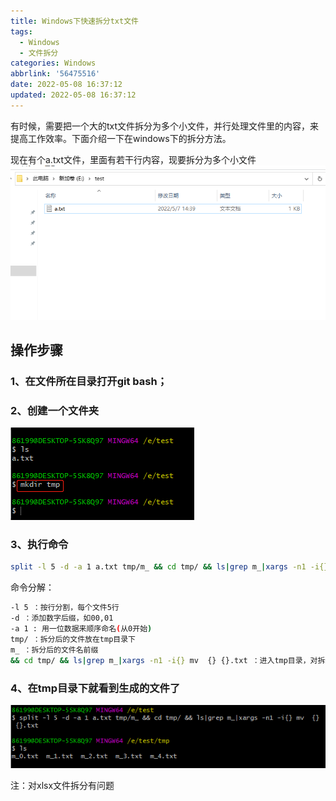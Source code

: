 ```yaml
---
title: Windows下快速拆分txt文件
tags:
  - Windows
  - 文件拆分
categories: Windows
abbrlink: '56475516'
date: 2022-05-08 16:37:12
updated: 2022-05-08 16:37:12
---
```

有时候，需要把一个大的txt文件拆分为多个小文件，并行处理文件里的内容，来提高工作效率。下面介绍一下在windows下的拆分方法。

现在有个a.txt文件，里面有若干行内容，现要拆分为多个小文件
![](/images/split_txt_1.png)

## 操作步骤
### 1、在文件所在目录打开git bash；
### 2、创建一个文件夹
![](/images/split_txt_2.png)
### 3、执行命令
``` bash
split -l 5 -d -a 1 a.txt tmp/m_ && cd tmp/ && ls|grep m_|xargs -n1 -i{} mv  {} {}.txt
``` 
命令分解：
``` bash
-l 5 ：按行分割，每个文件5行
-d ：添加数字后缀，如00,01
-a 1 : 用一位数据来顺序命名(从0开始)
tmp/ ：拆分后的文件放在tmp目录下
m_ ：拆分后的文件名前缀
&& cd tmp/ && ls|grep m_|xargs -n1 -i{} mv  {} {}.txt ：进入tmp目录，对拆分后的文件添加扩展名txt(默认生成的文件是没有扩展名的)
``` 
### 4、在tmp目录下就看到生成的文件了
![](/images/split_txt_3.png)

注：对xlsx文件拆分有问题